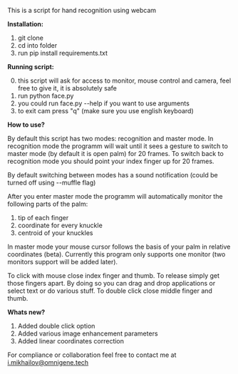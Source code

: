 This is a script for hand recognition using webcam

**Installation:**

1) git clone
2) cd into folder
3) run pip install requirements.txt

**Running script:**

0) this script will ask for access to monitor, mouse control and camera, feel free to give it, it is absolutely safe
1) run python face.py
2) you could run face.py --help if you want to use arguments
3) to exit cam press "q" (make sure you use english keyboard)

**How to use?**

By default this script has two modes: recognition and master mode. In recognition mode the programm will wait until it sees a gesture to switch to master mode (by default it is open palm) for 20 frames. To switch back to recognition mode you should point your index finger up for 20 frames.

By default switching between modes has a sound notification (could be turned off using --muffle flag)

After you enter master mode the programm will automatically monitor the following parts of the palm:
1) tip of each finger
2) coordinate for every knuckle
3) centroid of your knuckles

In master mode your mouse cursor follows the basis of your palm in relative coordinates (beta). Currently this program only supports one monitor (two monitors support will be added later).

To click with mouse close index finger and thumb. To release simply get those fingers apart. By doing so you can drag and drop applications or select text or do various stuff.
To double click close middle finger and thumb.

**Whats new?**

1) Added double click option
2) Added various image enhancement parameters
3) Added linear coordinates correction

For compliance or collaboration feel free to contact me at i.mikhailov@omnigene.tech
